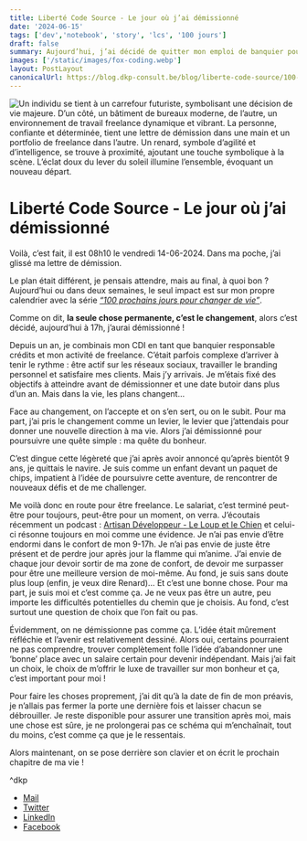 ```yaml
---
title: Liberté Code Source - Le jour où j’ai démissionné
date: '2024-06-15'
tags: ['dev','notebook', 'story', 'lcs', '100 jours']
draft: false
summary: Aujourd’hui, j’ai décidé de quitter mon emploi de banquier pour me lancer dans une carrière de freelance, motivé par une quête de bonheur et de réalisation personnelle. Initialement prévu dans plus d’un an, mon plan a brusquement changé, me poussant à remettre ma lettre de démission dès aujourd’hui. Malgré les défis à venir, je me sens allégé et enthousiaste à l’idée de cette nouvelle aventure, à sortir de ma zone de confort et à me surpasser.
images: ['/static/images/fox-coding.webp']
layout: PostLayout
canonicalUrl: https://blog.dkp-consult.be/blog/liberte-code-source/100-jours/demission
---
```


![Un individu se tient à un carrefour futuriste, symbolisant une décision de vie majeure. D’un côté, un bâtiment de bureaux moderne, de l’autre, un environnement de travail freelance dynamique et vibrant. La personne, confiante et déterminée, tient une lettre de démission dans une main et un portfolio de freelance dans l’autre. Un renard, symbole d’agilité et d’intelligence, se trouve à proximité, ajoutant une touche symbolique à la scène. L’éclat doux du lever du soleil illumine l’ensemble, évoquant un nouveau départ.](/static/images/demission.webp "Carrefour des Possibilités")

# Liberté Code Source - Le jour où j’ai démissionné

Voilà, c’est fait, il est 08h10 le vendredi 14-06-2024. Dans ma poche, j’ai glissé ma lettre de démission.

Le plan était différent, je pensais attendre, mais au final, à quoi bon ? Aujourd’hui ou dans deux semaines, le seul impact est sur mon propre calendrier avec la série [*“100 prochains jours pour changer de vie”*](https://blog.dkp-consult.be/tags/100-jours).

Comme on dit, **la seule chose permanente, c’est le changement**, alors c’est décidé, aujourd’hui à 17h, j’aurai démissionné !

Depuis un an, je combinais mon CDI en tant que banquier responsable crédits et mon activité de freelance. C’était parfois complexe d’arriver à tenir le rythme : être actif sur les réseaux sociaux, travailler le branding personnel et satisfaire mes clients. Mais j’y arrivais. Je m’étais fixé des objectifs à atteindre avant de démissionner et une date butoir dans plus d’un an. Mais dans la vie, les plans changent...

Face au changement, on l’accepte et on s’en sert, ou on le subit. Pour ma part, j’ai pris le changement comme un levier, le levier que j’attendais pour donner une nouvelle direction à ma vie. Alors j’ai démissionné pour poursuivre une quête simple : ma quête du bonheur.

C’est dingue cette légèreté que j’ai après avoir annoncé qu’après bientôt 9 ans, je quittais le navire. Je suis comme un enfant devant un paquet de chips, impatient à l’idée de poursuivre cette aventure, de rencontrer de nouveaux défis et de me challenger.

Me voilà donc en route pour être freelance. Le salariat, c’est terminé peut-être pour toujours, peut-être pour un moment, on verra. J’écoutais récemment un podcast : [Artisan Développeur - Le Loup et le Chien](https://smartlink.ausha.co/artisan-developpeur/le-loup-et-le-chien) et celui-ci résonne toujours en moi comme une évidence. Je n’ai pas envie d’être endormi dans le confort de mon 9-17h. Je n’ai pas envie de juste être présent et de perdre jour après jour la flamme qui m’anime. J’ai envie de chaque jour devoir sortir de ma zone de confort, de devoir me surpasser pour être une meilleure version de moi-même. Au fond, je suis sans doute plus loup (enfin, je veux dire Renard)… Et c’est une bonne chose. Pour ma part, je suis moi et c’est comme ça. Je ne veux pas être un autre, peu importe les difficultés potentielles du chemin que je choisis. Au fond, c’est surtout une question de choix que l’on fait ou pas.

Évidemment, on ne démissionne pas comme ça. L’idée était mûrement réfléchie et l’avenir est relativement dessiné. Alors oui, certains pourraient ne pas comprendre, trouver complètement folle l’idée d’abandonner une ‘bonne’ place avec un salaire certain pour devenir indépendant. Mais j’ai fait un choix, le choix de m’offrir le luxe de travailler sur mon bonheur et ça, c’est important pour moi !

Pour faire les choses proprement, j’ai dit qu’à la date de fin de mon préavis, je n’allais pas fermer la porte une dernière fois et laisser chacun se débrouiller. Je reste disponible pour assurer une transition après moi, mais une chose est sûre, je ne prolongerai pas ce schéma qui m’enchaînait, tout du moins, c’est comme ça que je le ressentais.

Alors maintenant, on se pose derrière son clavier et on écrit le prochain chapitre de ma vie !

^dkp

- [Mail](mailto:contact@dkp-consult.be)
- [Twitter](https://twitter.com/dkp_consult)
- [LinkedIn](https://www.linkedin.com/in/pierre-debski/)
- [Facebook](https://www.facebook.com/dkpconsult)
